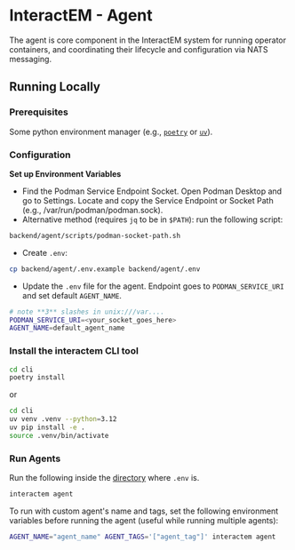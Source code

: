 # InteractEM - Agent

The agent is core component in the InteractEM system for running operator containers, and coordinating their lifecycle and configuration via NATS messaging.

## Running Locally

### Prerequisites

Some python environment manager (e.g., [`poetry`](https://python-poetry.org/docs/) or [`uv`](https://github.com/astral-sh/uv)).

### Configuration

**Set up Environment Variables**  

- Find the Podman Service Endpoint Socket. Open Podman Desktop and go to Settings. Locate and copy the Service Endpoint or Socket Path (e.g., /var/run/podman/podman.sock).
- Alternative method (requires `jq` to be in `$PATH`): run the following script:

```bash
backend/agent/scripts/podman-socket-path.sh
```

- Create `.env`:

```bash
cp backend/agent/.env.example backend/agent/.env
```

- Update the `.env` file for the agent. Endpoint goes to `PODMAN_SERVICE_URI` and set default `AGENT_NAME`.

```bash
# note **3** slashes in unix:///var....
PODMAN_SERVICE_URI=<your_socket_goes_here>
AGENT_NAME=default_agent_name
```

### Install the interactem CLI tool

```bash
cd cli
poetry install
```

or

```bash
cd cli
uv venv .venv --python=3.12
uv pip install -e .
source .venv/bin/activate
```

### Run Agents

Run the following inside the [directory](backend/agent/) where `.env` is.

```bash
interactem agent
```

To run with custom agent's name and tags, set the following environment variables before running the agent (useful while running multiple agents):

```bash
AGENT_NAME="agent_name" AGENT_TAGS='["agent_tag"]' interactem agent
```
